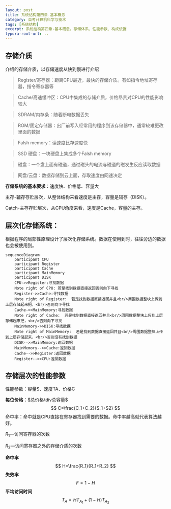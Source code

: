 ```yaml
---
layout: post
title: 系统结构第四章-基本概念
category: 自考计算机科学与技术
tags: [系统结构]
excerpt: 系统结构第四章-基本概念，存储体系、性能参数、构成依据
typora-root-url: ..
---
```








## **存储介质**

介绍的存储介质，以存储速度从快到慢进行介绍

> Register/寄存器：距离CPU最近，最快的存储介质。有如指令地址寄存器，指令寄存器等

> Cache/高速缓冲区：CPU中集成的存储介质，价格昂贵对CPU的性能影响较大

> SDRAM/内存条：随着断电数据丢失

> ROM/固定存储器：出厂前写入经常用的程序到该存储器中，通常较难更改里面的数据

> Falsh memory：读速度比存速度快

> SSD 硬盘：一块硬盘上集成多个Falsh memory

> 磁盘：一个盘上面有磁道，通过磁头的电流与磁道的磁发生反应读取数据

> 网盘/云盘：数据存储到云上面，存取速度由网速决定

**存储系统的基本要求**：速度快、价格低、容量大



主存-辅存存贮层次，从整体结构来看速度是主存，容量是辅存（DISK）。

Catch-主存存贮层次，从CPU角度来看，速度是Cache，容量的主存。

## **层次化存储系统：**

根据程序的局部性原理设计了层次化存储系统。数据在使用到时，往往旁边的数据也会被使用到。

```mermaid
sequenceDiagram
	participant CPU
	participant Register
	participant Cache
	participant MainMemory
	participant DISK
	CPU->>Register:寻找数据
	Note right of CPU: 若是找到数据直接返回否则向下寻找
	Register->>Cache:寻找数据
	Note right of Register:  若是找到数据直接返回并且<br/>周围数据整块上传到上层存储起来把，<br/>否则向下寻找
	Cache->>MainMemory:寻找数据
	Note right of Cache:  若是找到数据直接返回并且<br/>周围数据整块上传到上层存储起来把，<br/>否则向下寻找
    MainMemory->>DISK:寻找数据
	Note right of MainMemory:  若是找到数据直接返回并且<br/>周围数据整块上传到上层存储起来，<br/>否则没有找到数据
	DISK-->>MainMemory:返回数据
	MainMemory-->>Cache:返回数据
	Cache-->>Register:返回数据
	Register-->>CPU:返回数据
```

## 存储层次的性能参数

性能参数：容量S、速度TA、价格C

**每位价格**：$总价格\div总容量$
$$
C=\frac{C_1+C_2}{S_1+S2}
$$
命中率：命中就是CPU直接在寄存器找到需要的数据。命中率越高就代表算法越好。

$R_1$—访问寄存器的次数

$R_2$—访问寄存器之外的存储介质的次数

**命中率**
$$
H=\frac{R_1}{R_1+R_2}
$$
**失效率**
$$
F=1-H
$$
**平均访问时间**
$$
T_A=HT_{A_1}+(1-H)T_{A_2}
$$
